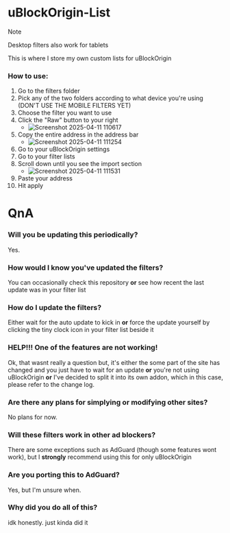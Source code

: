 # uBlockOrigin-List
> [!NOTE]
> Desktop filters also work for tablets

This is where I store my own custom lists for uBlockOrigin
### How to use:
1. Go to the filters folder
2. Pick any of the two folders according to what device you're using (DON'T USE THE MOBILE FILTERS YET)
3. Choose the filter you want to use
4. Click the "Raw" button to your right
   - ![Screenshot 2025-04-11 110617](https://github.com/user-attachments/assets/ffb78816-ab81-4530-bfa3-cdc26a9d9818)
5. Copy the entire address in the address bar
   - ![Screenshot 2025-04-11 111254](https://github.com/user-attachments/assets/57660810-70c5-4bf9-a9d4-f1c19b59ffb3)
6. Go to your uBlockOrigin settings
7. Go to your filter lists
8. Scroll down until you see the import section
   - ![Screenshot 2025-04-11 111531](https://github.com/user-attachments/assets/3f37ac34-3bda-488a-8252-f52593f5c8f1)
9. Paste your address
10. Hit apply
# QnA
### Will you be updating this periodically?
Yes.
### How would I know you've updated the filters?
You can occasionally check this repository **or** see how recent the last update was in your filter list
### How do I update the filters?
Either wait for the auto update to kick in **or** force the update yourself by clicking the tiny clock icon in your filter list beside it
### HELP!!! One of the features are not working!
Ok, that wasnt really a question but, it's either the some part of the site has changed and you just have to wait for an update **or** you're not using uBlockOrigin **or** I've decided to split it into its own addon, which in this case, please refer to the change log.
### Are there any plans for simplying or modifying other sites?
No plans for now.
### Will these filters work in other ad blockers?
There are some exceptions such as AdGuard (though some features wont work), but I **strongly** recommend using this for only uBlockOrigin
### Are you porting this to AdGuard?
Yes, but I'm unsure when.
### Why did you do all of this?
idk honestly. just kinda did it
